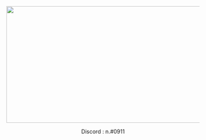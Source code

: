 <p align="center">
  <img width="540" height="304" src="https://www.onlygraphicdesign.com/wp-content/uploads/2017/08/gif-collection-tomas-brundson.gif">
</p>
<p align="center">
Discord : n.#0911
</p>
